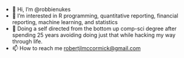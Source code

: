 - 👋 Hi, I’m @robbienukes
- 👀 I’m interested in R programming, quantitative reporting, financial reporting, machine learning, and statistics
- 🌱 Doing a self directed from the bottom up comp-sci degree after spending 25 years avoiding doing just that while hacking my way through life.
- 📫 How to reach me robertjlmccormick@gmail.com

<!---
robbienukes/robbienukes is a ✨ special ✨ repository because its `README.md` (this file) appears on your GitHub profile.
You can click the Preview link to take a look at your changes.
--->
